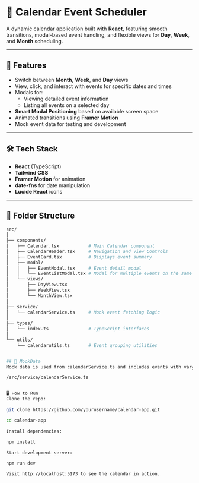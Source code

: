 # 📅 Calendar Event Scheduler

A dynamic calendar application built with **React**, featuring smooth transitions, modal-based event handling, and flexible views for **Day**, **Week**, and **Month** scheduling.

---

## 🚀 Features

- Switch between **Month**, **Week**, and **Day** views
- View, click, and interact with events for specific dates and times
- Modals for:
  - Viewing detailed event information
  - Listing all events on a selected day
- **Smart Modal Positioning** based on available screen space
- Animated transitions using **Framer Motion**
- Mock event data for testing and development

---

## 🛠 Tech Stack

- **React** (TypeScript)
- **Tailwind CSS**
- **Framer Motion** for animation
- **date-fns** for date manipulation
- **Lucide React** icons

---

## 📂 Folder Structure

```bash
src/
│
├── components/
│   ├── Calendar.tsx           # Main Calendar component
│   ├── CalendarHeader.tsx     # Navigation and View Controls
│   ├── EventCard.tsx          # Displays event summary
│   ├── modal/
│   │   ├── EventModal.tsx     # Event detail modal
│   │   └── EventListModal.tsx # Modal for multiple events on the same day
│   └── views/
│       ├── DayView.tsx
│       ├── WeekView.tsx
│       └── MonthView.tsx
│
├── service/
│   └── calendarService.ts     # Mock event fetching logic
│
├── types/
│   └── index.ts               # TypeScript interfaces
│
└── utils/
    └── calendarutils.ts       # Event grouping utilities


## 🚀 MockData
Mock data is used from calendarService.ts and includes events with varying dates, times, and metadata.

/src/service/calendarService.ts


🖥️ How to Run
Clone the repo:

git clone https://github.com/yourusername/calendar-app.git

cd calendar-app

Install dependencies:

npm install

Start development server:

npm run dev

Visit http://localhost:5173 to see the calendar in action.